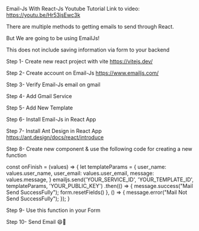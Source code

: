 Email-Js With React-Js Youtube Tutorial
Link to video: https://youtu.be/Hr53jsEwc3k

There are multiple methods to getting emails to send through React.

But We are going to be using EmailJs!

This does not include saving information via form to your backend

Step 1- Create new react project with vite https://vitejs.dev/

Step 2- Create account on Email-Js https://www.emailjs.com/

Step 3- Verify Email-Js email on gmail

Step 4- Add Gmail Service

Step 5- Add New Template

Step 6- Install Email-Js in React App

Step 7- Install Ant Design in React App https://ant.design/docs/react/introduce

Step 8- Create new component & use the following code for creating a new function

const onFinish = (values) => {
        let templateParams = {
            user_name: values.user_name,
            user_email: values.user_email,
            message: values.message, 
        }
        emailjs.send('YOUR_SERVICE_ID', 'YOUR_TEMPLATE_ID', templateParams, 'YOUR_PUBLIC_KEY')
      .then(() => {
          message.success("Mail Send SuccessFully");
          form.resetFields()
      }, () => {
        message.error("Mail Not Send SuccessFully");
      });
    }

Step 9- Use this function in your Form

Step 10- Send Email :smile:🔹